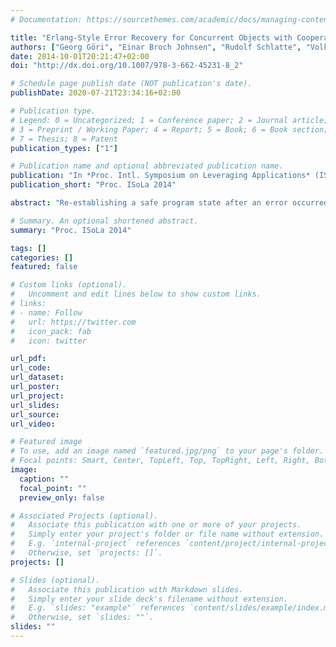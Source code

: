 ```yaml
---
# Documentation: https://sourcethemes.com/academic/docs/managing-content/

title: "Erlang-Style Error Recovery for Concurrent Objects with Cooperative Scheduling"
authors: ["Georg Göri", "Einar Broch Johnsen", "Rudolf Schlatte", "Volker Stolz"]
date: 2014-10-01T20:21:47+02:00 
doi: "http://dx.doi.org/10.1007/978-3-662-45231-8_2"

# Schedule page publish date (NOT publication's date).
publishDate: 2020-07-21T23:34:16+02:00

# Publication type.
# Legend: 0 = Uncategorized; 1 = Conference paper; 2 = Journal article;
# 3 = Preprint / Working Paper; 4 = Report; 5 = Book; 6 = Book section;
# 7 = Thesis; 8 = Patent
publication_types: ["1"]

# Publication name and optional abbreviated publication name.
publication: "In *Proc. Intl. Symposium on Leveraging Applications* (ISoLA 2014). LNCS 8803. © Springer 2014."
publication_short: "Proc. ISoLa 2014"

abstract: "Re-establishing a safe program state after an error occurred is a known problem. Manually written error-recovery code is both more difficult to test and less often executed than the main code paths, hence errors are prevalent in these parts of a program. This paper proposes a failure model for concurrent objects with cooperative scheduling that automatically re-establishes object invariants after program failures, thereby eliminating the need to manually write this problematic code. The proposed model relies on a number of features of actor-based object-oriented languages, such as asynchronous method calls, co-operative scheduling with explicit synchronization points, and communication via future variables. We show that this approach can be used to implement Erlang-style process linking, and implement a supervision tree as a proof-of-concept."

# Summary. An optional shortened abstract.
summary: "Proc. ISoLa 2014"

tags: []
categories: []
featured: false

# Custom links (optional).
#   Uncomment and edit lines below to show custom links.
# links:
# - name: Follow
#   url: https://twitter.com
#   icon_pack: fab
#   icon: twitter

url_pdf:
url_code:
url_dataset:
url_poster:
url_project:
url_slides:
url_source:
url_video:

# Featured image
# To use, add an image named `featured.jpg/png` to your page's folder. 
# Focal points: Smart, Center, TopLeft, Top, TopRight, Left, Right, BottomLeft, Bottom, BottomRight.
image:
  caption: ""
  focal_point: ""
  preview_only: false

# Associated Projects (optional).
#   Associate this publication with one or more of your projects.
#   Simply enter your project's folder or file name without extension.
#   E.g. `internal-project` references `content/project/internal-project/index.md`.
#   Otherwise, set `projects: []`.
projects: []

# Slides (optional).
#   Associate this publication with Markdown slides.
#   Simply enter your slide deck's filename without extension.
#   E.g. `slides: "example"` references `content/slides/example/index.md`.
#   Otherwise, set `slides: ""`.
slides: ""
---
```

